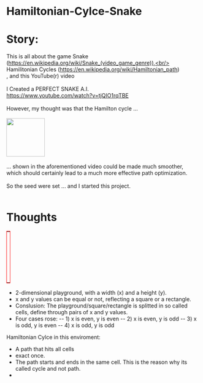 # Hamiltonian-Cylce-Snake

# Story:
This is all about the game Snake (https://en.wikipedia.org/wiki/Snake_(video_game_genre)),<br/>
Hamilitonian Cycles (https://en.wikipedia.org/wiki/Hamiltonian_path)<br/>, and this YouTube(r) video<br/>
<br/>
I Created a PERFECT SNAKE A.I.<br/>
https://www.youtube.com/watch?v=tjQIO1rqTBE<br/>
<br/>
However, my thought was that the Hamilton cycle ... <br/>
<br/>
<img src="https://live.staticflickr.com/65535/50508327758_f8a6e273ee_k.jpg" style="width: 100px; height: 100px;"><br/>
<br/>
... shown in the aforementioned video could be made much smoother, which should certainly lead to a much more effective path optimization.<br/>
<br/>
So the seed were set ... and I started this project.<br/>
<br/>

# Thoughts


<table style="width:10px; border: 1px red solid;">
  <tr>
    <th>case</th>
    <th>x</th>
    <th>y</th> 
  </tr>
  <tr>
    <td>1</td>
    <td>even</td>
    <td>even</td>
  </tr>
  <tr>
    <td>2</td>
    <td>even</td>
    <td>odd</td>
  </tr>
  <tr>
    <td>3</td>
    <td>odd</td>
    <td>even</td>
  </tr>
  <tr>
  	<td>4</td>
    <td>odd</td>
    <td>odd</td>
   </tr>
</table>


- 2-dimensional playground, with a width (x) and a height (y).
- x and y values can be equal or not, reflecting a square or a rectangle.
- Conslusion: The playground/square/rectangle is splitted in so called cells, define through pairs of x and y values.
- Four cases rose: 
-- 1) x is even, y is even
-- 2) x is even, y is odd
-- 3) x is odd, y is even
-- 4) x is odd, y is odd

Hamiltonian Cylce in this enviroment:
<ul>
  <li>A path that hits all cells</li>
  <li>exact once.</li>
  <li>The path starts and ends in the same cell. This is the reason why its called cycle and not path.</li>
  <li></li>
</ul>
<br/>

